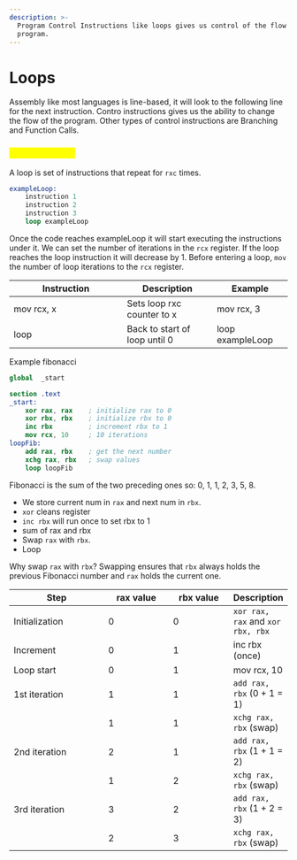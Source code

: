 ```yaml
---
description: >-
  Program Control Instructions like loops gives us control of the flow of a
  program.
---
```


# Loops

Assembly like most languages is line-based, it will look to the following line for the next instruction. Contro instructions gives us the ability to change the flow of the program. Other types of control instructions are Branching and Function Calls.&#x20;

### <mark style="color:yellow;">Loop Structure</mark>

A loop is set of instructions that repeat for `rxc` times.&#x20;

```nasm
exampleLoop:
    instruction 1
    instruction 2
    instruction 3
    loop exampleLoop
```

Once the code reaches exampleLoop it will start executing the instructions under it. We can set the number of iterations in the `rcx` register. If the loop reaches the loop instruction it will decrease by 1. Before entering a loop, `mov` the number of loop iterations to the `rcx` register.&#x20;

<table><thead><tr><th width="189">Instruction</th><th>Description</th><th>Example</th></tr></thead><tbody><tr><td>mov rcx, x</td><td>Sets loop rxc counter to x</td><td>mov rcx, 3</td></tr><tr><td>loop</td><td>Back to start of loop until 0</td><td>loop exampleLoop</td></tr></tbody></table>

Example fibonacci

```nasm
global  _start

section .text
_start:
    xor rax, rax    ; initialize rax to 0
    xor rbx, rbx    ; initialize rbx to 0
    inc rbx         ; increment rbx to 1
    mov rcx, 10     ; 10 iterations
loopFib:
    add rax, rbx    ; get the next number
    xchg rax, rbx   ; swap values
    loop loopFib
```

Fibonacci is the sum of the two preceding ones so: 0, 1, 1, 2, 3, 5, 8.

* We store current num in `rax` and next num in `rbx`.
* `xor` cleans register
* `inc rbx` will run once to set rbx to 1
* sum of rax and rbx
* Swap `rax` with `rbx`.
* Loop&#x20;

Why swap `rax` with `rbx`? Swapping ensures that `rbx` always holds the previous Fibonacci number and `rax` holds the current one.

<table><thead><tr><th width="172">Step </th><th width="116">rax value</th><th width="106">rbx value</th><th>Description</th></tr></thead><tbody><tr><td>Initialization</td><td>0</td><td>0</td><td><code>xor rax, rax</code> and <code>xor rbx, rbx</code></td></tr><tr><td>Increment</td><td>0</td><td>1</td><td>inc rbx (once)</td></tr><tr><td>Loop start</td><td>0</td><td>1</td><td>mov rcx, 10</td></tr><tr><td>1st iteration</td><td>1</td><td>1</td><td><code>add rax, rbx</code> (0 + 1 = 1)</td></tr><tr><td></td><td>1</td><td>1</td><td><code>xchg rax, rbx</code> (swap)</td></tr><tr><td>2nd iteration</td><td>2</td><td>1</td><td><code>add rax, rbx</code> (1 + 1 = 2)</td></tr><tr><td></td><td>1</td><td>2</td><td><code>xchg rax, rbx</code> (swap)</td></tr><tr><td>3rd iteration</td><td>3</td><td>2</td><td><code>add rax, rbx</code> (1 + 2 = 3)</td></tr><tr><td></td><td>2</td><td>3</td><td><code>xchg rax, rbx</code> (swap)</td></tr></tbody></table>

